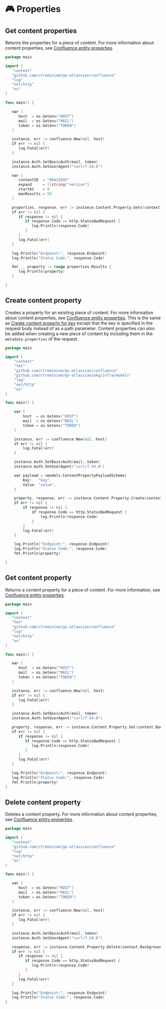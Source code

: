# 🎮 Properties

## Get content properties

Returns the properties for a piece of content. For more information about content properties, see [Confluence entity properties](https://developer.atlassian.com/cloud/confluence/confluence-entity-properties/).

```go
package main

import (
   "context"
   "github.com/ctreminiom/go-atlassian/confluence"
   "log"
   "net/http"
   "os"
)

func main() {

   var (
      host  = os.Getenv("HOST")
      mail  = os.Getenv("MAIL")
      token = os.Getenv("TOKEN")
   )

   instance, err := confluence.New(nil, host)
   if err != nil {
      log.Fatal(err)
   }

   instance.Auth.SetBasicAuth(mail, token)
   instance.Auth.SetUserAgent("curl/7.54.0")

   var (
      contentID  = "80412692"
      expand     = []string{"version"}
      startAt    = 0
      maxResults = 50
   )

   properties, response, err := instance.Content.Property.Gets(context.Background(), contentID, expand, startAt, maxResults)
   if err != nil {
      if response != nil {
         if response.Code == http.StatusBadRequest {
            log.Println(response.Code)
         }
      }
      log.Fatal(err)
   }

   log.Println("Endpoint:", response.Endpoint)
   log.Println("Status Code:", response.Code)

   for _, property := range properties.Results {
      log.Println(property)
   }

}
```

## Create content property

Creates a property for an existing piece of content. For more information about content properties, see [Confluence entity properties](https://developer.atlassian.com/cloud/confluence/confluence-entity-properties/). This is the same as [Create content property for key](https://developer.atlassian.com/cloud/confluence/rest/api-group-content-properties/) except that the key is specified in the request body instead of as a path parameter. Content properties can also be added when creating a new piece of content by including them in the `metadata.properties` of the request.

```go
package main

import (
	"context"
	"fmt"
	"github.com/ctreminiom/go-atlassian/confluence"
	"github.com/ctreminiom/go-atlassian/pkg/infra/models"
	"log"
	"net/http"
	"os"
)

func main() {

	var (
		host  = os.Getenv("HOST")
		mail  = os.Getenv("MAIL")
		token = os.Getenv("TOKEN")
	)

	instance, err := confluence.New(nil, host)
	if err != nil {
		log.Fatal(err)
	}

	instance.Auth.SetBasicAuth(mail, token)
	instance.Auth.SetUserAgent("curl/7.54.0")

	var payload = &models.ContentPropertyPayloadScheme{
		Key:   "key",
		Value: "value",
	}

	property, response, err := instance.Content.Property.Create(context.Background(), "80412692", payload)
	if err != nil {
		if response != nil {
			if response.Code == http.StatusBadRequest {
				log.Println(response.Code)
			}
		}
		log.Fatal(err)
	}

	log.Println("Endpoint:", response.Endpoint)
	log.Println("Status Code:", response.Code)
	fmt.Println(property)

}
```

## Get content property

Returns a content property for a piece of content. For more information, see [Confluence entity properties](https://developer.atlassian.com/cloud/confluence/confluence-entity-properties/).

```go
package main

import (
   "context"
   "fmt"
   "github.com/ctreminiom/go-atlassian/confluence"
   "log"
   "net/http"
   "os"
)

func main() {

   var (
      host  = os.Getenv("HOST")
      mail  = os.Getenv("MAIL")
      token = os.Getenv("TOKEN")
   )

   instance, err := confluence.New(nil, host)
   if err != nil {
      log.Fatal(err)
   }

   instance.Auth.SetBasicAuth(mail, token)
   instance.Auth.SetUserAgent("curl/7.54.0")

   property, response, err := instance.Content.Property.Get(context.Background(), "80412692", "editor")
   if err != nil {
      if response != nil {
         if response.Code == http.StatusBadRequest {
            log.Println(response.Code)
         }
      }
      log.Fatal(err)
   }

   log.Println("Endpoint:", response.Endpoint)
   log.Println("Status Code:", response.Code)
   fmt.Println(property)
}
```

## Delete content property

Deletes a content property. For more information about content properties, see [Confluence entity properties](https://developer.atlassian.com/cloud/confluence/confluence-entity-properties/).

```go
package main

import (
   "context"
   "github.com/ctreminiom/go-atlassian/confluence"
   "log"
   "net/http"
   "os"
)

func main() {

   var (
      host  = os.Getenv("HOST")
      mail  = os.Getenv("MAIL")
      token = os.Getenv("TOKEN")
   )

   instance, err := confluence.New(nil, host)
   if err != nil {
      log.Fatal(err)
   }

   instance.Auth.SetBasicAuth(mail, token)
   instance.Auth.SetUserAgent("curl/7.54.0")

   response, err := instance.Content.Property.Delete(context.Background(), "80412692", "key")
   if err != nil {
      if response != nil {
         if response.Code == http.StatusBadRequest {
            log.Println(response.Code)
         }
      }
      log.Fatal(err)
   }

   log.Println("Endpoint:", response.Endpoint)
   log.Println("Status Code:", response.Code)
}
```
